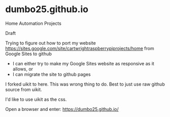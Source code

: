 # dumbo25.github.io
Home Automation Projects

Draft

Trying to figure out how to port my website https://sites.google.com/site/cartwrightraspberrypiprojects/home from Google Sites to github
* I can either try to make my Google Sites website as responsive as it allows, or
* I can migrate the site to github pages

I forked uikit to here. This was wrong thing to do. Best to just use raw github source from uikit.

I'd like to use uikit as the css.

Open a browser and enter: https://dumbo25.github.io/
